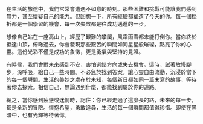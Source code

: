 在生活的旅途中，我們常常會遭遇不如意的時刻。那些困難和挑戰可能讓我們感到無力，甚至懷疑自己的能力。但回想一下，所有經驗都塑造了今天的你。每一個挫折都是一個學習的機會，每一次失敗都是往成功邁進的一步。

想像自己站在一座高山上，經歷了艱難的攀爬，風霜雨雪都未能打倒你。當你終於抵達山頂，俯瞰過去，你會發現那些艱苦的瞬間如同星星般璀璨，點亮了你的心靈。這份光彩不僅是成功的象徵，更是勇氣與堅持的見證。

有時候，我們會對未來感到不安，害怕選錯方向或失去機會。這時，試著放慢腳步，深呼吸，給自己一些時間。不必急於找到答案，讓心靈自由流動，沉浸於當下的每一個瞬間。生活的美妙之處在於未知，每個新日都如同一篇未寫的故事，等待著你去探索。相信自己，無論遇到什麼，都能找到屬於你的道路。

總之，當你感到疲憊或迷惘時，記住：你已經走過了這麼長的路，未來的每一步，都是全新的冒險。懷抱希望，勇敢追尋，生活的每一個瞬間都值得珍惜。即使在黑暗中，也有光輝等待著你。